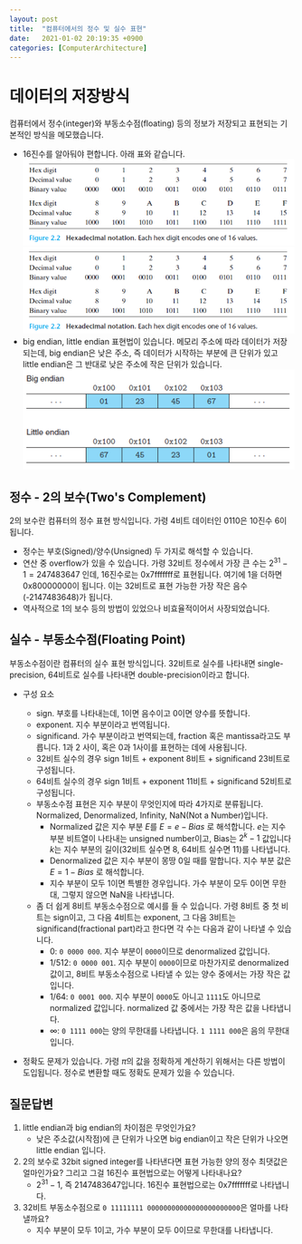 ```yaml
---
layout: post
title:  "컴퓨터에서의 정수 및 실수 표현"
date:   2021-01-02 20:19:35 +0900
categories: [ComputerArchitecture]
---
```


# 데이터의 저장방식
컴퓨터에서 정수(integer)와 부동소수점(floating) 등의 정보가 저장되고 표현되는 기본적인 방식을 메모했습니다. 
- 16진수를 알아둬야 편합니다. 아래 표와 같습니다. 
    <img src="/images/hexadecimal-notation.png" width="800" /> ![hexadecimal-notation](/images/hexadecimal-notation.png)
- big endian, little endian 표현법이 있습니다. 메모리 주소에 따라 데이터가 저장되는데, big endian은 낮은 주소, 즉 데이터가 시작하는 부분에 큰 단위가 있고 little endian은 그 반대로 낮은 주소에 작은 단위가 있습니다. 
    ![big-endian-little-endian](/images/big-endian-little-endian.png)

## 정수 - 2의 보수(Two's Complement)

2의 보수란 컴퓨터의 정수 표현 방식입니다. 가령 4비트 데이터인 0110은 10진수 6이 됩니다. 
- 정수는 부호(Signed)/양수(Unsigned) 두 가지로 해석할 수 있습니다.
- 연산 중 overflow가 있을 수 있습니다. 가령 32비트 정수에서 가장 큰 수는 $2^31 -1 = 247483647$ 인데, 16진수로는 0x7fffffff로 표현됩니다. 여기에 1을 더하면 0x80000000이 됩니다. 이는 32비트로 표현 가능한 가장 작은 음수(-2147483648)가 됩니다. 
- 역사적으로 1의 보수 등의 방법이 있었으나 비효율적이어서 사장되었습니다.

## 실수 - 부동소수점(Floating Point)
부동소수점이란 컴퓨터의 실수 표현 방식입니다. 32비트로 실수를 나타내면 single-precision, 64비트로 실수를 나타내면 double-precision이라고 합니다. 
- 구성 요소
    - sign. 부호를 나타내는데, 1이면 음수이고 0이면 양수를 뜻합니다.
    - exponent. 지수 부분이라고 번역됩니다. 
    - significand. 가수 부분이라고 번역되는데, fraction 혹은 mantissa라고도 부릅니다. 1과 2 사이, 혹은 0과 1사이를 표현하는 데에 사용됩니다. 
    - 32비트 실수의 경우 sign 1비트 + exponent 8비트 + significand 23비트로 구성됩니다.
    - 64비트 실수의 경우 sign 1비트 + exponent 11비트 + significand 52비트로 구성됩니다. 
    - 부동소수점 표현은 지수 부분이 무엇인지에 따라 4가지로 분류됩니다. Normalized, Denormalized, Infinity, NaN(Not a Number)입니다. 
        - Normalized 값은 지수 부분 $E$를 $E = e - Bias$ 로 해석합니다. $e$는 지수 부분 비트열이 나타내는 unsigned number이고, Bias는 $2^k-1$ 값입니다 $k$는 지수 부분의 길이(32비트 실수면 8, 64비트 실수면 11)를 나타냅니다. 
        - Denormalized 값은 지수 부분이 몽땅 0일 때를 말합니다. 지수 부분 값은 $E = 1 - Bias$ 로 해석합니다. 
        - 지수 부분이 모두 1이면 특별한 경우입니다. 가수 부분이 모두 0이면 무한대, 그렇지 않으면 NaN을 나타냅니다. 
    - 좀 더 쉽게 8비트 부동소수점으로 예시를 들 수 있습니다. 가령 8비트 중 첫 비트는 sign이고, 그 다음 4비트는 exponent, 그 다음 3비트는 significand(fractional part)라고 한다면 각 수는 다음과 같이 나타낼 수 있습니다. 
        - 0: `0 0000 000`. 지수 부분이 `0000`이므로 denormalized 값입니다. 
        - 1/512: `0 0000 001`. 지수 부분이 `0000`이므로 마찬가지로 denormalized 값이고, 8비트 부동소수점으로 나타낼 수 있는 양수 중에서는 가장 작은 값입니다. 
        - 1/64: `0 0001 000`. 지수 부분이 `0000`도 아니고 `1111`도 아니므로 normalized 값입니다. normalized 값 중에서는 가장 작은 값을 나타냅니다. 
        - $\infty$: `0 1111 000`는 양의 무한대를 나타냅니다. `1 1111 000`은 음의 무한대입니다. 

- 정확도 문제가 있습니다. 가령 $\pi$의 값을 정확하게 계산하기 위해서는 다른 방법이 도입됩니다. 정수로 변환할 때도 정확도 문제가 있을 수 있습니다. 

## 질문답변
1. little endian과 big endian의 차이점은 무엇인가요?
    - 낮은 주소값(시작점)에 큰 단위가 나오면 big endian이고 작은 단위가 나오면 little endian 입니다. 
1. 2의 보수로 32bit signed integer를 나타낸다면 표현 가능한 양의 정수 최댓값은 얼마인가요? 그리고 그걸 16진수 표현법으로는 어떻게 나타내나요?
    - $2^31 - 1$, 즉 2147483647입니다. 16진수 표현법으로는 0x7fffffff로 나타냅니다. 
1. 32비트 부동소수점으로 `0 11111111 00000000000000000000000`은 얼마를 나타낼까요? 
    - 지수 부분이 모두 1이고, 가수 부분이 모두 0이므로 무한대를 나타냅니다. 
